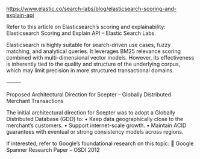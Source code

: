 https://www.elastic.co/search-labs/blog/elasticsearch-scoring-and-explain-api



Refer to this article on Elasticsearch’s scoring and explainability: Elasticsearch Scoring and Explain API – Elastic Search Labs.

Elasticsearch is highly suitable for search-driven use cases, fuzzy matching, and analytical queries. It leverages BM25 relevance scoring combined with multi-dimensional vector models. However, its effectiveness is inherently tied to the quality and structure of the underlying corpus, which may limit precision in more structured transactional domains.

⸻

Proposed Architectural Direction for Scepter – Globally Distributed Merchant Transactions

The initial architectural direction for Scepter was to adopt a Globally Distributed Database (GDD) to:
	•	Keep data geographically close to the merchant’s customers.
	•	Support internet-scale growth.
	•	Maintain ACID guarantees with eventual or strong consistency models across regions.

If interested, refer to Google’s foundational research on this topic:
📄 Google Spanner Research Paper – OSDI 2012